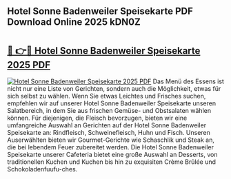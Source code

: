 ## Hotel Sonne Badenweiler Speisekarte PDF Download Online 2025 kDN0Z

# <h2><a href="http://gcajrzj.nevu.top/?p=Hotel+Sonne+Badenweiler+Speisekarte">🔗 👉🔴 Hotel Sonne Badenweiler Speisekarte 2025 PDF</a></h2>

[![Hotel Sonne Badenweiler Speisekarte 2025 PDF](https://i.imgur.com/dBaPXMq.png)](http://gcajrzj.nevu.top/?p=Hotel+Sonne+Badenweiler+Speisekarte)
Das Menü des Essens ist nicht nur eine Liste von Gerichten, sondern auch die Möglichkeit, etwas für sich selbst zu wählen. Wenn Sie etwas Leichtes und Frisches suchen, empfehlen wir auf unserer Hotel Sonne Badenweiler Speisekarte unseren Salatbereich, in dem Sie aus frischen Gemüse- und Obstsalaten wählen können. Für diejenigen, die Fleisch bevorzugen, bieten wir eine umfangreiche Auswahl an Gerichten auf der Hotel Sonne Badenweiler Speisekarte an: Rindfleisch, Schweinefleisch, Huhn und Fisch. Unseren Auserwählten bieten wir Gourmet-Gerichte wie Schaschlik und Steak an, die bei lebendem Feuer zubereitet werden. Die Hotel Sonne Badenweiler Speisekarte unserer Cafeteria bietet eine große Auswahl an Desserts, von traditionellen Kuchen und Kuchen bis hin zu exquisiten Crème Brûlée und Schokoladenfuufu-ches.
